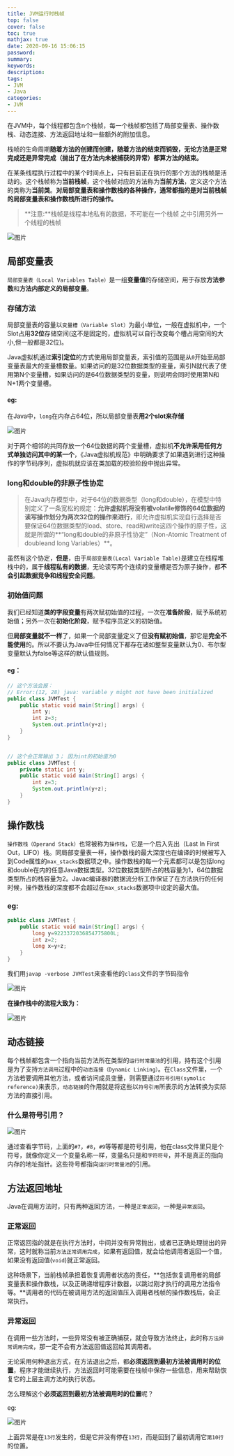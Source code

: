 ```yaml
---
title: JVM运行时栈帧
top: false
cover: false
toc: true
mathjax: true
date: 2020-09-16 15:06:15
password:
summary:
keywords:
description:
tags:
- JVM
- Java
categories:
- JVM
---
```




在JVM中，每个线程都包含n个栈帧，每一个栈帧都包括了局部变量表、操作数栈、动态连接、方法返回地址和一些额外的附加信息。

栈帧的生命周期**随着方法的创建而创建，随着方法的结束而销毁，无论方法是正常完成还是异常完成（抛出了在方法内未被捕获的异常）都算方法的结束。**

在某条线程执行过程中的某个时间点上，只有目前正在执行的那个方法的栈帧是活动的。这个栈帧称为**当前栈帧**，这个栈帧对应的方法称为**当前方法**，定义这个方法的类称为**当前类**。**对局部变量表和操作数栈的各种操作，通常都指的是对当前栈帧的局部变量表和操作数栈所进行的操作。**

> **注意:**栈帧是线程本地私有的数据，不可能在一个栈帧 之中引用另外一个线程的栈帧

![图片](http://xhh.dengzii.com/blog/20200731162235.jpg)





## 局部变量表

`局部变量表（Local Variables Table）`是一组**变量值**的存储空间，用于存放**方法参数**和**方法内部定义的局部变量**。

### 存储方法

局部变量表的容量以`变量槽（Variable Slot）`为最小单位，一般在虚拟机中，一个Slot占用**32位**存储空间(这不是固定的，虚拟机可以自行改变每个槽占用空间的大小,但一般都是32位)。

Java虚拟机通过**索引定位**的方式使用局部变量表，索引值的范围是从`0`开始至局部变量表最大的变量槽数量。如果访问的是32位数据类型的变量，索引N就代表了使用第N个变量槽，如果访问的是64位数据类型的变量，则说明会同时使用第N和N+1两个变量槽。

#### eg:

在Java中，`long`在内存占64位，所以局部变量表**用2个slot来存储**

![图片](http://xhh.dengzii.com/blog/20200730225516.png)



对于两个相邻的共同存放一个64位数据的两个变量槽，虚拟机**不允许采用任何方式单独访问其中的某一个**，《Java虚拟机规范》中明确要求了如果遇到进行这种操作的字节码序列，虚拟机就应该在类加载的校验阶段中抛出异常。

### long和double的非原子性协定

> 在Java内存模型中，对于64位的数据类型（long和double），在模型中特别定义了一条宽松的规定：**允许虚拟机将没有被volatile修饰的64位数据的读写操作划分为两次32位的操作来进行**，即允许虚拟机实现自行选择是否要保证64位数据类型的load、store、read和write这四个操作的原子性，这就是所谓的**“long和double的非原子性协定”（Non-Atomic Treatment of doubleand long Variables）**。

虽然有这个协定，**但是**，由于`局部变量表(Local Variable Table)`是建立在线程堆栈中的，属于**线程私有的数据**，无论读写两个连续的变量槽是否为原子操作，都**不会引起数据竞争和线程安全问题**。

### 初始值问题

我们已经知道**类的字段变量**有两次赋初始值的过程，一次在**准备阶段**，赋予系统初始值；另外一次在**初始化阶段**，赋予程序员定义的初始值。

但**局部变量就不一样**了，如果一个局部变量定义了但**没有赋初始值**，那它是**完全不能使用**的。所以不要认为Java中任何情况下都存在诸如整型变量默认为0、布尔型变量默认为false等这样的默认值规则。

#### eg：

```java
// 这个方法会报：
// Error:(12, 28) java: variable y might not have been initialized
public class JVMTest {
    public static void main(String[] args) {
        int y;
        int z=3;
        System.out.println(y+z);
    }
}


// 这个会正常输出 3； 因为int的初始值为0
public class JVMTest {
    private static int y;
    public static void main(String[] args) {
        int z=3;
        System.out.println(y+z);
    }
}
```





## 操作数栈

`操作数栈（Operand Stack）`也常被称为`操作栈`，它是一个后入先出（Last In First Out，LIFO）栈。同局部变量表一样，操作数栈的最大深度也在编译的时候被写入到Code属性的`max_stacks`数据项之中。操作数栈的每一个元素都可以是包括long和double在内的任意Java数据类型。32位数据类型所占的栈容量为1，64位数据类型所占的栈容量为2。Javac编译器的数据流分析工作保证了在方法执行的任何时候，操作数栈的深度都不会超过在`max_stacks`数据项中设定的最大值。

### eg:

```java
public class JVMTest {
    public static void main(String[] args) {
        long y=9223372036854775800L;
        int z=2;
        long x=y+z;
    }
}
```

我们用`javap -verbose JVMTest`来查看他的`class`文件的字节码指令

![图片](http://xhh.dengzii.com/blog/20200730235131.png)

**在操作栈中的流程大致为：**

![图片](http://xhh.dengzii.com/blog/20200731105247.jpg)

## 动态链接

每个栈帧都包含一个指向当前方法所在类型的`运行时常量池`的引用，持有这个引用是为了支持`方法调用`过程中的`动态连接（Dynamic Linking）`。在`Class`文件里，一个方法若要调用其他方法，或者访问成员变量，则需要通过`符号引用(symolic reference)`来表示，`动态链接`的作用就是将这些以`符号引用`所表示的方法转换为实际方法的直接引用。

### 什么是符号引用？

![图片](http://xhh.dengzii.com/blog/20200731110742.png)

通过查看字节码，上面的`#7`，`#8`，`#9`等等都是符号引用，他在class文件里只是个符号，就像你定义一个变量名称一样，变量名只是和`字符符号`，并不是真正的指向内存的地址指针。这些符号都指向`运行时常量池`的引用。

## 方法返回地址

Java在调用方法时，只有两种返回方法，一种是`正常返回`，一种是`异常返回`。

### 正常返回

正常返回指的就是在执行方法时，中间并没有异常抛出，或者已正确处理抛出的异常，这时就称当前`方法正常调用完成`，如果有返回值，就会给他调用者返回一个值，如果没有返回值(`void`)就正常返回。

这种场景下，当前栈帧承担着恢复调用者状态的责任，**包括恢复调用者的局部变量表和操作数栈，以及正确递增程序计数器，以跳过刚才执行的调用方法指令等。**调用者的代码在被调用方法的返回值压入调用者栈帧的操作数栈后，会正常执行。

### 异常返回

在调用一些方法时，一些异常没有被正确捕获，就会导致方法终止，此时称`方法异常调用完成`，那一定不会有方法返回值返回给其调用者。

无论采用何种退出方式，在方法退出之后，都**必须返回到最初方法被调用时的位置**，程序才能继续执行，方法返回时可能需要在栈帧中保存一些信息，用来帮助恢复它的上层主调方法的执行状态。

怎么理解这个**必须返回到最初方法被调用时的位置**呢？

eg:

![图片](http://xhh.dengzii.com/blog/20200731164803.png)

上面异常是在`13行`发生的，但是它并没有停在`13行`，而是回到了最初调用它`第10行`的位置。